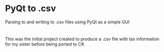 # PyQt to .csv
Parsing to and writing to .csv files using PyQt as a simple GUI
#
This was the initial project created to produce a .csv file with tax information for my sister before being ported to C#. 
